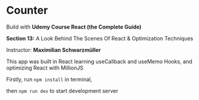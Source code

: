 # Counter

Build with **Udemy Course React (the Complete Guide)**

**Section 13:** A Look Behind The Scenes Of React & Optimization Techniques

Instructor: **Maximilian Schwarzmüller**

This app was built in React learning useCallback and useMemo Hooks, and optimizing React with MillionJS

Firstly, run `npm install` in terminal,

then `npm run dev` to start development server
